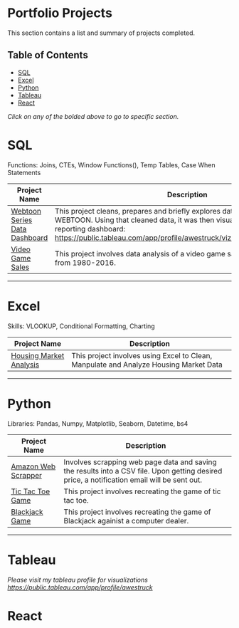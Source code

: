 # Portfolio Projects

This section contains a list and summary of projects completed.

## Table of Contents

- [SQL](#sql)
- [Excel](#excel)
- [Python](#python)
- [Tableau](#tableau)
- [React](#react)

_Click on any of the bolded above to go to specific section._

# SQL

Functions: Joins, CTEs, Window Functions(), Temp Tables, Case When Statements

| Project Name | Description |
|---|---|
| [Webtoon Series Data Dashboard](https://github.com/awe-struck/WEBTOON_info/blob/main/Data_Exploration.sql) | This project cleans, prepares and briefly explores data extracted from WEBTOON. Using that cleaned data, it was then visualized on Tableau as a reporting dashboard: https://public.tableau.com/app/profile/awestruck/viz/webt/WebtoonDashboard |   
| [Video Game Sales](https://github.com/awe-struck/Video_Game_Sales_2016/blob/main/Data_Analysis/sales_analysis.sql) | This project involves data analysis of a video game sales dataset that is set from 1980-2016. |

***

# Excel

Skills: VLOOKUP, Conditional Formatting, Charting

| Project Name | Description |
|---|---|
| [Housing Market Analysis](https://github.com/awe-struck/Housing_Data/tree/main/Linear_Regression_Model) | This project involves using Excel to Clean, Manpulate and Analyze Housing Market Data  |

***

# Python

Libraries: Pandas, Numpy, Matplotlib, Seaborn, Datetime, bs4

| Project Name | Description |
|---|---|
| [Amazon Web Scrapper](https://github.com/awe-struck/Amazon-Web-Scrapper/blob/master/Amazon%20Webscrapper%20Price%20Check.ipynb) | Involves scrapping web page data and saving the results into a CSV file. Upon getting desired price, a notification email will be sent out. |   
| [Tic Tac Toe Game](https://github.com/awe-struck/Tic-Tac-Toe-Game/blob/main/Tic%20Tac%20Toe%20Game.ipynb) | This project involves recreating the game of tic tac toe. |   
| [Blackjack Game](https://github.com/awe-struck/Blackjack-game/blob/main/Blackjack%20Game.ipynb) | This project involves recreating the game of Blackjack againist a computer dealer. |

***

# Tableau

_Please visit my tableau profile for visualizations https://public.tableau.com/app/profile/awestruck_

# React

